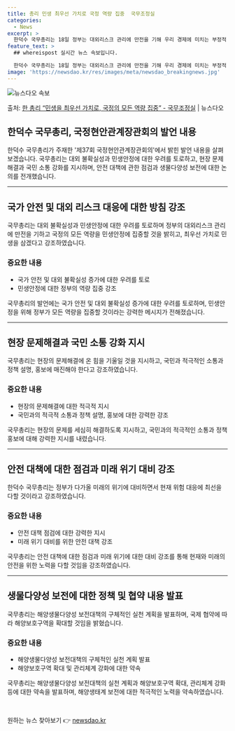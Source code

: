 ```yaml
---
title: 총리 민생 최우선 가치로 국정 역량 집중  국무조정실
categories:
  - News
excerpt: >
  한덕수 국무총리는 18일 정부는 대외리스크 관리에 만전을 기해 우리 경제에 미치는 부정적 영향을 최소화하고 …
feature_text: >
  ## whereispost 실시간 뉴스 속보입니다.

  한덕수 국무총리는 18일 정부는 대외리스크 관리에 만전을 기해 우리 경제에 미치는 부정적 영향을 최소화하고 …
image: 'https://newsdao.kr/res/images/meta/newsdao_breakingnews.jpg'
---
```


![뉴스다오 속보](https://newsdao.kr/res/images/meta/newsdao_breakingnews.jpg)

<p>출처: <a href="https://newsdao.kr/3622" rel="dofollow">한 총리 “민생을 최우선 가치로, 국정의 모든 역량 집중” - 국무조정실</a> | 뉴스다오</p>

<h2 data-ke-size="size26">한덕수 국무총리, 국정현안관계장관회의 발언 내용</h2>

<p data-ke-size="size16">한덕수 국무총리가 주재한 '제37회 국정현안관계장관회의'에서 밝힌 발언 내용을 살펴보겠습니다. 국무총리는 대외 불확실성과 민생안정에 대한 우려를 토로하고, 현장 문제해결과 국민 소통 강화를 지시하며, 안전 대책에 관한 점검과 생물다양성 보전에 대한 논의를 전개했습니다.</p>

<hr>

<h2 data-ke-size="size24">국가 안전 및 대외 리스크 대응에 대한 방침 강조</h2>
<p data-ke-size="size16">국무총리는 대외 불확실성과 민생안정에 대한 우려를 토로하며 정부의 대외리스크 관리에 만전을 기하고 국정의 모든 역량을 민생안정에 집중할 것을 밝히고, 최우선 가치로 민생을 삼겠다고 강조하였습니다.</p>

<h3>중요한 내용</h3>
<ul>
  <li>국가 안전 및 대외 불확실성 증가에 대한 우려를 토로</li>
  <li>민생안정에 대한 정부의 역량 집중 강조</li>
</ul>

<p data-ke-size="size16">국무총리의 발언에는 국가 안전 및 대외 불확실성 증가에 대한 우려를 토로하며, 민생안정을 위해 정부가 모든 역량을 집중할 것이라는 강력한 메시지가 전해졌습니다.</p>

<hr>

<h2 data-ke-size="size24">현장 문제해결과 국민 소통 강화 지시</h2>
<p data-ke-size="size16">국무총리는 현장의 문제해결에 온 힘을 기울일 것을 지시하고, 국민과 적극적인 소통과 정책 설명, 홍보에 매진해야 한다고 강조하였습니다.</p>

<h3>중요한 내용</h3>
<ul>
  <li>현장의 문제해결에 대한 적극적 지시</li>
  <li>국민과의 적극적 소통과 정책 설명, 홍보에 대한 강력한 강조</li>
</ul>

<p data-ke-size="size16">국무총리는 현장의 문제를 세심히 해결하도록 지시하고, 국민과의 적극적인 소통과 정책 홍보에 대해 강력한 지시를 내렸습니다.</p>

<hr>

<h2 data-ke-size="size24">안전 대책에 대한 점검과 미래 위기 대비 강조</h2>
<p data-ke-size="size16">한덕수 국무총리는 정부가 다가올 미래의 위기에 대비하면서 현재 위험 대응에 최선을 다할 것이라고 강조하였습니다.</p>

<h3>중요한 내용</h3>
<ul>
  <li>안전 대책 점검에 대한 강력한 지시</li>
  <li>미래 위기 대비를 위한 안전 대책 강조</li>
</ul>

<p data-ke-size="size16">국무총리는 안전 대책에 대한 점검과 미래 위기에 대한 대비 강조를 통해 현재와 미래의 안전을 위한 노력을 다할 것임을 강조하였습니다.</p>

<hr>

<h2 data-ke-size="size24">생물다양성 보전에 대한 정책 및 협약 내용 발표</h2>
<p data-ke-size="size16">국무총리는 해양생물다양성 보전대책의 구체적인 실천 계획을 발표하며, 국제 협약에 따라 해양보호구역을 확대할 것임을 밝혔습니다.</p>

<h3>중요한 내용</h3>
<ul>
  <li>해양생물다양성 보전대책의 구체적인 실천 계획 발표</li>
  <li>해양보호구역 확대 및 관리체계 강화에 대한 약속</li>
</ul>

<p data-ke-size="size16">국무총리는 해양생물다양성 보전대책의 실천 계획과 해양보호구역 확대, 관리체계 강화 등에 대한 약속을 발표하며, 해양생태계 보전에 대한 적극적인 노력을 약속하였습니다.</p>

<p data-ke-size="size16">&nbsp;</p> 

원하는 뉴스 찾아보기 👉 <a href="https://newsdao.kr" rel="dofollow">newsdao.kr</a>


